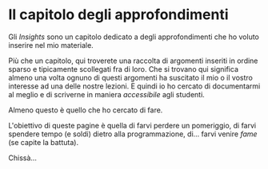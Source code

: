 # Il capitolo degli approfondimenti


Gli *Insights* sono un capitolo dedicato a degli approfondimenti che ho voluto inserire nel mio materiale.

Più che un capitolo, qui troverete una raccolta di argomenti inseriti in ordine sparso e tipicamente scollegati fra di loro. 
Che si trovano qui significa almeno una volta ognuno di questi argomenti ha suscitato il mio o il vostro interesse ad una delle nostre lezioni. 
E quindi io ho cercato di documentarmi al meglio e di scriverne in maniera *accessibile* agli studenti.

Almeno questo è quello che ho cercato di fare.

L'obiettivo di queste pagine è quella di farvi perdere un pomeriggio, di farvi spendere tempo (e soldi) dietro alla programmazione, di... farvi venire *fame* (se capite la battuta).

Chissà...

